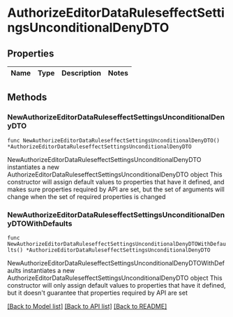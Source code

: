 # AuthorizeEditorDataRuleseffectSettingsUnconditionalDenyDTO

## Properties

Name | Type | Description | Notes
------------ | ------------- | ------------- | -------------

## Methods

### NewAuthorizeEditorDataRuleseffectSettingsUnconditionalDenyDTO

`func NewAuthorizeEditorDataRuleseffectSettingsUnconditionalDenyDTO() *AuthorizeEditorDataRuleseffectSettingsUnconditionalDenyDTO`

NewAuthorizeEditorDataRuleseffectSettingsUnconditionalDenyDTO instantiates a new AuthorizeEditorDataRuleseffectSettingsUnconditionalDenyDTO object
This constructor will assign default values to properties that have it defined,
and makes sure properties required by API are set, but the set of arguments
will change when the set of required properties is changed

### NewAuthorizeEditorDataRuleseffectSettingsUnconditionalDenyDTOWithDefaults

`func NewAuthorizeEditorDataRuleseffectSettingsUnconditionalDenyDTOWithDefaults() *AuthorizeEditorDataRuleseffectSettingsUnconditionalDenyDTO`

NewAuthorizeEditorDataRuleseffectSettingsUnconditionalDenyDTOWithDefaults instantiates a new AuthorizeEditorDataRuleseffectSettingsUnconditionalDenyDTO object
This constructor will only assign default values to properties that have it defined,
but it doesn't guarantee that properties required by API are set


[[Back to Model list]](../README.md#documentation-for-models) [[Back to API list]](../README.md#documentation-for-api-endpoints) [[Back to README]](../README.md)


